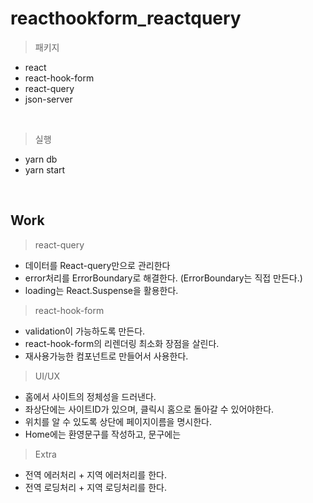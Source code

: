 # reacthookform_reactquery

> 패키지

-   react
-   react-hook-form
-   react-query
-   json-server

<br/>

> 실행

-   yarn db
-   yarn start

<br/>

## Work

> react-query

-   데이터를 React-query만으로 관리한다
-   error처리를 ErrorBoundary로 해결한다. (ErrorBoundary는 직접 만든다.)
-   loading는 React.Suspense을 활용한다.

> react-hook-form

-   validation이 가능하도록 만든다.
-   react-hook-form의 리렌더링 최소화 장점을 살린다.
-   재사용가능한 컴포넌트로 만들어서 사용한다.

> UI/UX

-   홈에서 사이트의 정체성을 드러낸다.
-   좌상단에는 사이트ID가 있으며, 클릭시 홈으로 돌아갈 수 있어야한다.
-   위치를 알 수 있도록 상단에 페이지이름을 명시한다.
-   Home에는 환영문구를 작성하고, 문구에는

> Extra

-   전역 에러처리 + 지역 에러처리를 한다.
-   전역 로딩처리 + 지역 로딩처리를 한다.
